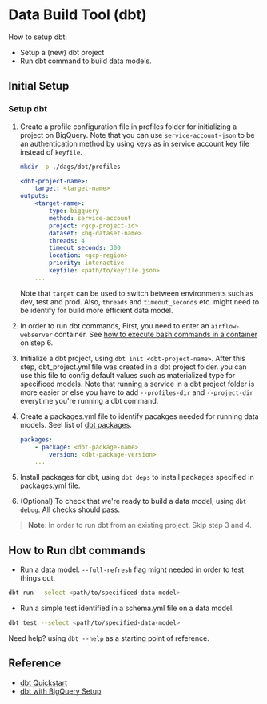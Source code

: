 # Data Build Tool (dbt)
How to setup dbt:
* Setup a (new) dbt project
* Run dbt command to build data models.


## Initial Setup
### Setup dbt
1. Create a profile configuration file in profiles folder for initializing a project on BigQuery. Note that you can use `service-account-json` to be an authentication method by using keys as in service account key file instead of `keyfile`.
    ```bash
    mkdir -p ./dags/dbt/profiles
    ```
    ```yml
    <dbt-project-name>:
        target: <target-name>
    outputs:
        <target-name>:
            type: bigquery
            method: service-account
            project: <gcp-project-id>
            dataset: <bq-dataset-name>
            threads: 4
            timeout_seconds: 300
            location: <gcp-region>
            priority: interactive
            keyfile: <path/to/keyfile.json>
        ...
    ```
    Note that `target` can be used to switch between environments such as dev, test and prod. Also, `threads` and `timeout_seconds` etc. might need to be identify for build more efficient data model.

2. In order to run dbt commands, First, you need to enter an `airflow-webserver` container. See [how to execute bash commands in a container](../../../README.md#setup-airflow-services-using-docker-compose) on step 6.

3. Initialize a dbt project, using `dbt init <dbt-project-name>`. After this step, dbt_project.yml file was created in a dbt project folder. you can use this file to config default values such as materialized type for specificed models. Note that running a service in a dbt project folder is more easier or else you have to add `--profiles-dir` and `--project-dir` everytime you're running a dbt command.

4. Create a packages.yml file to identify pacakges needed for running data models. Seel list of [dbt packages](https://hub.getdbt.com/).
    ```yml
    packages:
        - package: <dbt-package-name>
            version: <dbt-package-version>
        ...
    ```

5. Install packages for dbt, using `dbt deps` to install packages specified in packages.yml file.

6. (Optional) To check that we're ready to build a data model, using `dbt debug`. All checks should pass.

> **Note**: In order to run dbt from an existing project. Skip step 3 and 4.


## How to Run dbt commands
* Run a data model. `--full-refresh` flag might needed in order to test things out.
```bash
dbt run --select <path/to/specificed-data-model>
```

* Run a simple test identified in a schema.yml file on a data model.
```bash
dbt test --select <path/to/specified-data-model>
```

Need help? using `dbt --help` as a starting point of reference.

## Reference
* [dbt Quickstart](https://docs.getdbt.com/docs/quickstarts/dbt-core/manual-install)
* [dbt with BigQuery Setup](https://docs.getdbt.com/reference/warehouse-setups/bigquery-setup)
